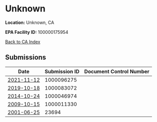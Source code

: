 # Unknown

**Location:** Unknown, CA

**EPA Facility ID:** 100000175954

[Back to CA Index](../../index.md)

## Submissions

| Date | Submission ID | Document Control Number |
|------|--------------|-------------------------|
| [2021-11-12](submissions/1000096275.md) | 1000096275 |  |
| [2019-10-18](submissions/1000083072.md) | 1000083072 |  |
| [2014-10-24](submissions/1000046974.md) | 1000046974 |  |
| [2009-10-15](submissions/1000011330.md) | 1000011330 |  |
| [2001-06-25](submissions/23694.md) | 23694 |  |
